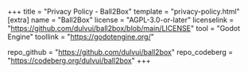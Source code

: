 +++
title = "Privacy Policy - Ball2Box"
template = "privacy-policy.html"
[extra]
name = "Ball2Box"
license = "AGPL-3.0-or-later"
licenselink = "https://github.com/dulvui/ball2box/blob/main/LICENSE"
tool = "Godot Engine"
toollink = "https://godotengine.org/"

repo_github = "https://github.com/dulvui/ball2box"
repo_codeberg = "https://codeberg.org/dulvui/ball2box"
+++